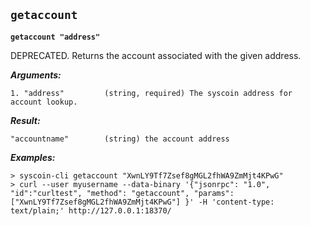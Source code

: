 ## **`getaccount`**

**`getaccount "address"`**

DEPRECATED. Returns the account associated with the given address.

***Arguments:***

```
1. "address"         (string, required) The syscoin address for account lookup.

```



***Result:***

```
"accountname"        (string) the account address

```



***Examples:***

```
> syscoin-cli getaccount "XwnLY9Tf7Zsef8gMGL2fhWA9ZmMjt4KPwG"
> curl --user myusername --data-binary '{"jsonrpc": "1.0", "id":"curltest", "method": "getaccount", "params": ["XwnLY9Tf7Zsef8gMGL2fhWA9ZmMjt4KPwG"] }' -H 'content-type: text/plain;' http://127.0.0.1:18370/
```
